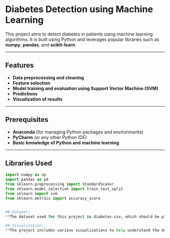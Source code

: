 # **Diabetes Detection using Machine Learning**

This project aims to detect diabetes in patients using machine learning algorithms. It is built using Python and leverages popular libraries such as **numpy**, **pandas**, and **scikit-learn**.

---

## **Features**  
- **Data preprocessing and cleaning**  
- **Feature selection**  
- **Model training and evaluation using Support Vector Machine (SVM)**  
- **Predictions**  
- **Visualization of results**

---

## **Prerequisites**  
- **Anaconda** (for managing Python packages and environments)  
- **PyCharm** (or any other Python IDE)  
- **Basic knowledge of Python and machine learning**

---

## **Libraries Used**  
```python
import numpy as np  
import pandas as pd  
from sklearn.preprocessing import StandardScaler  
from sklearn.model_selection import train_test_split  
from sklearn import svm  
from sklearn.metrics import accuracy_score 


## Dataset:
**The dataset used for this project is diabetes.csv, which should be placed in the data directory**.

## Visualization:
**The project includes various visualizations to help understand the data and the model's performance. These are created using matplotlib and seaborn and can be found in the notebooks or generated by running the scripts**

